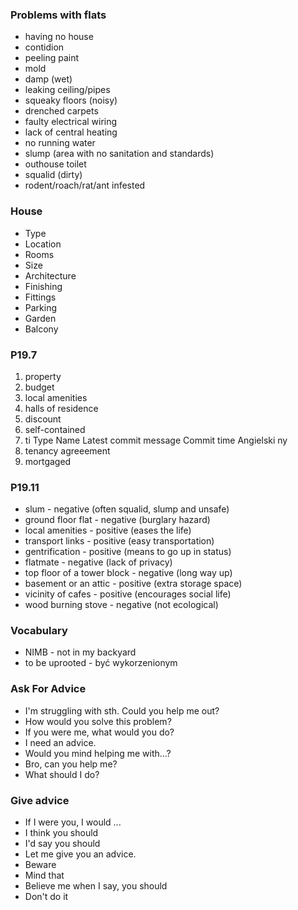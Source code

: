 ### Problems with flats

- having no house
- contidion
- peeling paint
- mold
- damp (wet)
- leaking ceiling/pipes
- squeaky floors (noisy)
- drenched carpets
- faulty electrical wiring
- lack of central heating
- no running water
- slump (area with no sanitation and standards)
- outhouse toilet
- squalid (dirty)
- rodent/roach/rat/ant infested</br>

### House

- Type
- Location
- Rooms
- Size
- Architecture
- Finishing
- Fittings
- Parking
- Garden
- Balcony</br>

### P19.7

1. property
2. budget
3. local amenities
4. halls of residence
5. discount
6. self-contained
7. ti
Type
Name
Latest commit message
Commit time
Angielski ny
8. tenancy agreeement
9. mortgaged

### P19.11

- slum - negative (often squalid, slump and unsafe)
- ground floor flat - negative (burglary hazard) 
- local amenities - positive (eases the life)
- transport links - positive (easy transportation)
- gentrification - positive (means to go up in status)
- flatmate - negative (lack of privacy)
- top floor of a tower block - negative (long way up)
- basement or an attic - positive (extra storage space)
- vicinity of cafes - positive (encourages social life)
- wood burning stove - negative (not ecological)</br>

### Vocabulary

- NIMB - not in my backyard
- to be uprooted - być wykorzenionym

### Ask For Advice
- I'm struggling with sth. Could you help me out?
- How would you solve this problem?
- If you were me, what would you do?
- I need an advice.
- Would you mind helping me with...?
- Bro, can you help me?
- What should I do? 

### Give advice
- If I were you, I would ...
- I think you should
- I'd say you should
- Let me give you an advice.
- Beware
- Mind that
- Believe me when I say, you should
- Don't do it